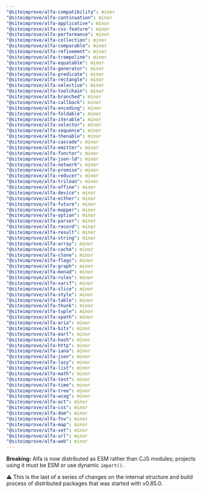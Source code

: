 ```yaml
---
"@siteimprove/alfa-compatibility": minor
"@siteimprove/alfa-continuation": minor
"@siteimprove/alfa-applicative": minor
"@siteimprove/alfa-css-feature": minor
"@siteimprove/alfa-performance": minor
"@siteimprove/alfa-collection": minor
"@siteimprove/alfa-comparable": minor
"@siteimprove/alfa-refinement": minor
"@siteimprove/alfa-trampoline": minor
"@siteimprove/alfa-equatable": minor
"@siteimprove/alfa-generator": minor
"@siteimprove/alfa-predicate": minor
"@siteimprove/alfa-rectangle": minor
"@siteimprove/alfa-selective": minor
"@siteimprove/alfa-toolchain": minor
"@siteimprove/alfa-branched": minor
"@siteimprove/alfa-callback": minor
"@siteimprove/alfa-encoding": minor
"@siteimprove/alfa-foldable": minor
"@siteimprove/alfa-iterable": minor
"@siteimprove/alfa-selector": minor
"@siteimprove/alfa-sequence": minor
"@siteimprove/alfa-thenable": minor
"@siteimprove/alfa-cascade": minor
"@siteimprove/alfa-emitter": minor
"@siteimprove/alfa-functor": minor
"@siteimprove/alfa-json-ld": minor
"@siteimprove/alfa-network": minor
"@siteimprove/alfa-promise": minor
"@siteimprove/alfa-reducer": minor
"@siteimprove/alfa-trilean": minor
"@siteimprove/alfa-affine": minor
"@siteimprove/alfa-device": minor
"@siteimprove/alfa-either": minor
"@siteimprove/alfa-future": minor
"@siteimprove/alfa-mapper": minor
"@siteimprove/alfa-option": minor
"@siteimprove/alfa-parser": minor
"@siteimprove/alfa-record": minor
"@siteimprove/alfa-result": minor
"@siteimprove/alfa-string": minor
"@siteimprove/alfa-array": minor
"@siteimprove/alfa-cache": minor
"@siteimprove/alfa-clone": minor
"@siteimprove/alfa-flags": minor
"@siteimprove/alfa-graph": minor
"@siteimprove/alfa-monad": minor
"@siteimprove/alfa-rules": minor
"@siteimprove/alfa-sarif": minor
"@siteimprove/alfa-slice": minor
"@siteimprove/alfa-style": minor
"@siteimprove/alfa-table": minor
"@siteimprove/alfa-thunk": minor
"@siteimprove/alfa-tuple": minor
"@siteimprove/alfa-xpath": minor
"@siteimprove/alfa-aria": minor
"@siteimprove/alfa-bits": minor
"@siteimprove/alfa-earl": minor
"@siteimprove/alfa-hash": minor
"@siteimprove/alfa-http": minor
"@siteimprove/alfa-iana": minor
"@siteimprove/alfa-json": minor
"@siteimprove/alfa-lazy": minor
"@siteimprove/alfa-list": minor
"@siteimprove/alfa-math": minor
"@siteimprove/alfa-test": minor
"@siteimprove/alfa-time": minor
"@siteimprove/alfa-tree": minor
"@siteimprove/alfa-wcag": minor
"@siteimprove/alfa-act": minor
"@siteimprove/alfa-css": minor
"@siteimprove/alfa-dom": minor
"@siteimprove/alfa-fnv": minor
"@siteimprove/alfa-map": minor
"@siteimprove/alfa-set": minor
"@siteimprove/alfa-url": minor
"@siteimprove/alfa-web": minor
---
```


**Breaking:** Alfa is now distributed as ESM rather than CJS modules; projects using it must be ESM or use dynamic `import()`.

⚠️ This is the last of a series of changes on the internal structure and build process of distributed packages that was started with v0.85.0.
